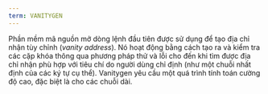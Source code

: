 ```yaml
---
term: VANITYGEN
---
```


Phần mềm mã nguồn mở dòng lệnh đầu tiên được sử dụng để tạo địa chỉ nhận tùy chỉnh (*vanity address*). Nó hoạt động bằng cách tạo ra và kiểm tra các cặp khóa thông qua phương pháp thử và lỗi cho đến khi tìm được địa chỉ nhận phù hợp với tiêu chí do người dùng chỉ định (như một chuỗi nhất định của các ký tự cụ thể). Vanitygen yêu cầu một quá trình tính toán cường độ cao, đặc biệt là cho các chuỗi dài.